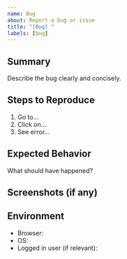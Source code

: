 ```yaml
---
name: Bug
about: Report a bug or issue
title: "[Bug] "
labels: [bug]
---
```


## Summary

Describe the bug clearly and concisely.

## Steps to Reproduce

1. Go to...
2. Click on...
3. See error...

## Expected Behavior

What should have happened?

## Screenshots (if any)

## Environment

- Browser:
- OS:
- Logged in user (if relevant):

